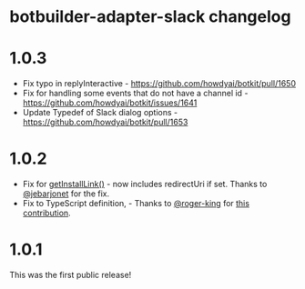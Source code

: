 # botbuilder-adapter-slack changelog

# 1.0.3

* Fix typo in replyInteractive - https://github.com/howdyai/botkit/pull/1650
* Fix for handling some events that do not have a channel id - https://github.com/howdyai/botkit/issues/1641
* Update Typedef of Slack dialog options - https://github.com/howdyai/botkit/pull/1653
# 1.0.2

* Fix for [getInstallLink()](https://github.com/howdyai/botkit/pull/1642) - now includes redirectUri if set.  Thanks to [@jebarjonet](https://github.com/jebarjonet) for the fix.
* Fix to TypeScript definition, - Thanks to [@roger-king](https://github.com/roger-king) for [this contribution](https://github.com/howdyai/botkit/pull/1634).

# 1.0.1

This was the first public release!
